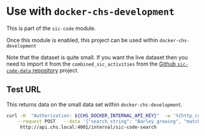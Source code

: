 # Use with `docker-chs-development`

This is part of the `sic-code` module.

Once this module is enabled, this project can be used within `docker-chs-development`

Note that the dataset is quite small. If you want the live dataset then you need to import it from the `combined_sic_activities` from the [Github `sic-code-data` repository](https://github.com/companieshouse/sic-code-data) project.

## Test URL

This returns data on the small data set within `docker-chs-development`.

``` bash
curl -H  "Authorization: ${CHS_DOCKER_INTERNAL_API_KEY}"  -w '%{http_code}' --header "Content-Type: application/json"  \
    --request POST   --data '{"search_string": "Barley growing", "match_phrase": 'false', "context_id": "sic-code-web-155982514859810330"}'  \
     http://api.chs.local:4001/internal/sic-code-search
```
